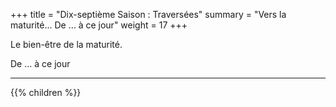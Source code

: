+++
title = "Dix-septième Saison : Traversées"
summary = "Vers la maturité... De ... à ce jour"
weight = 17
+++

Le bien-être de la maturité.

De ... à ce jour

---
{{% children  %}}
